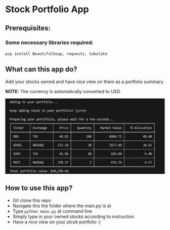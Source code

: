 # Stock Portfolio App

## Prerequisites:
### Some necessary libraries required:
`pip install BeautifulSoup, requests, tabulate`

## What can this app do?
Add your stocks owned and have nice view on them as a portfolio summary

**NOTE:** The currency is automatically converted to USD

![Alt Text](table.png)

## How to use this app?
- Git clone this repo
- Navigate this the folder where the main.py is at
- Type `python main.py` at command line
- Simply type in your owned stocks according to instruction
- Have a nice view on your stcok portfolio :)
